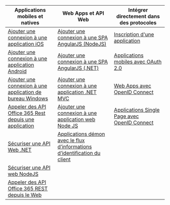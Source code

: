 | Applications mobiles et natives | Web Apps et API Web | Intégrer directement dans des protocoles |
| --- | --- | --- |
| [Ajouter une connexion à une application iOS](../articles/active-directory/active-directory-v2-devquickstarts-ios.md) |[Ajouter une connexion à une SPA AngularJS (NodeJS)](../articles/active-directory/active-directory-v2-devquickstarts-angular-node.md) |[Inscription d'une application](../articles/active-directory/active-directory-v2-app-registration.md) |
| [Ajouter une connexion à une application Android](../articles/active-directory/active-directory-v2-devquickstarts-android.md) |[Ajouter une connexion à une SPA AngularJS (.NET)](../articles/active-directory/active-directory-v2-devquickstarts-angular-dotnet.md) |[Applications mobiles avec OAuth 2.0](../articles/active-directory/active-directory-v2-protocols-oauth-code.md) |
| [Ajouter une connexion à une application de bureau Windows](../articles/active-directory/active-directory-v2-devquickstarts-wpf.md) |[Ajouter une connexion à une application .NET MVC](../articles/active-directory/active-directory-v2-devquickstarts-dotnet-web.md) |[Web Apps avec OpenID Connect](../articles/active-directory/active-directory-v2-protocols-oidc.md) |
| [Appeler des API Office 365 Rest depuis une application](https://msdn.microsoft.com/office/office365/howto/authenticate-Office-365-APIs-using-v2) |[Ajouter une connexion à une application web Node JS](../articles/active-directory/active-directory-v2-devquickstarts-node-web.md) |[Applications Single Page avec OpenID Connect](../articles/active-directory/active-directory-v2-protocols-implicit.md) |
| [Sécuriser une API Web .NET](../articles/active-directory/active-directory-v2-devquickstarts-dotnet-api.md) |[Applications démon avec le flux d’informations d’identification du client](../articles/active-directory/active-directory-v2-protocols-oauth-client-creds.md) | |
| [Sécuriser une API web NodeJS](../articles/active-directory/active-directory-v2-devquickstarts-node-api.md) | | |
| [Appeler des API Office 365 REST depuis le Web](https://msdn.microsoft.com/office/office365/howto/authenticate-Office-365-APIs-using-v2) | | |



<!--HONumber=Nov16_HO3-->


